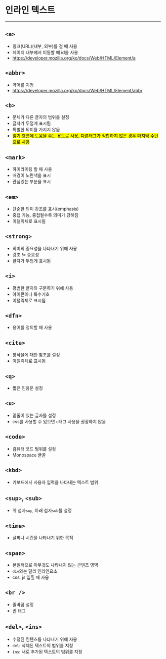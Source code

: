 # 인라인 텍스트
---

## `<a>`
* 링크(URL)(내부, 외부)를 걸 때 사용
* 페이지 내부에서 이동할 때 id를 사용
* https://developer.mozilla.org/ko/docs/Web/HTML/Element/a

## `<abbr>`
* 약어를 지정
* https://developer.mozilla.org/ko/docs/Web/HTML/Element/abbr

## `<b>`
* 문체가 다른 글자의 범위를 설정
* 글자가 두껍게 표시됨
* 특별한 의미를 가지지 않음
* <mark>읽기 흐름에 도움을 주는 용도로 사용, 다른태그가 적합하지 않은 경우 마지막 수단으로 사용</mark>

## `<mark>`
* 하이라이팅 할 때 사용
* 배경이 노란색을 표시
* 관심있는 부분을 표시

## `<em>`
* 단순한 의미 강조를 표시(emphasis)
* 중첩 가능, 중첩될수록 의미가 강해짐
* 이탤릭체로 표시됨

## `<strong>`
* 의미의 중요성을 나타내기 위해 사용
* 강조 != 중요성
* 글자가 두껍게 표시됨

## `<i>`
* 평범한 글자와 구분하기 위해 사용
* 아이콘이나 특수기호
* 이탤릭체로 표시됨

## `<dfn>`
* 용어를 정의할 때 사용

## `<cite>`
* 창작물에 대한 참조를 설정
* 이랠릭체로 표시됨

## `<q>`
* 짧은 인용문 설정

## `<u>`
* 밑줄이 있는 글자를 설정
* css를 사용할 수 있으면 `u`태그 사용을 권장하지 않음

## `<code>`
* 컴퓨터 코드 범위를 설정
* Monospace 글꼴

## `<kbd>`
* 키보드에서 사용자 입력을 나타내는 텍스트 범위

## `<sup>`, `<sub>`
* 위 첨자`sup`, 아래 첨자`sub`를 설정

## `<time>`
* 날짜나 시간을 나타내기 위한 목적

## `<span>`
* 본질적으로 아무것도 나타내지 않는 콘텐츠 영역
* `div`와는 달리 인라인요소
* css, js 입힐 때 사용

## `<br />`
* 줄바꿈 설정
* 빈 태그

## `<del>`, `<ins>`
* 수정된 컨텐츠를 나타내기 위해 사용
* `del`: 삭제된 텍스트의 범위를 지정
* `ins`: 새로 추가된 텍스트의 범위를 지정